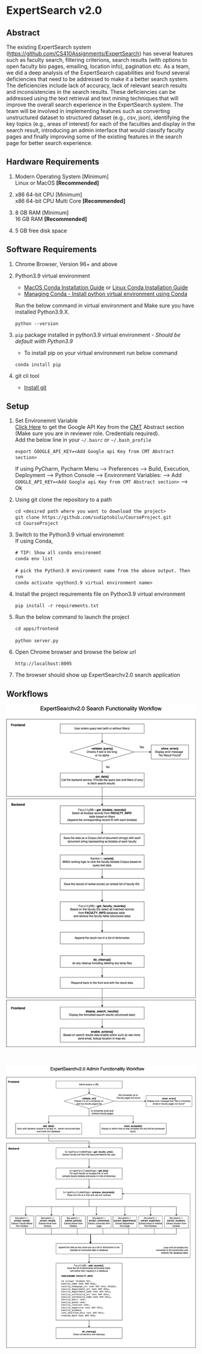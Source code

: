 #  ExpertSearch v2.0

## Abstract

The existing ExpertSearch system (https://github.com/CS410Assignments/ExpertSearch) has several features such as faculty search, filtering criterions, search results (with options to open faculty bio pages, emailing, location info), pagination etc. As a team, we did a deep analysis of the ExpertSearch capabilities and found several deficiencies that need to be addressed to make it a better search system. The deficiencies include lack of accuracy, lack of relevant search results and inconsistencies in the search results. These deficiencies can be addressed using the text retrieval and text mining techniques that will improve the overall search experience in the ExpertSearch system. The team will be involved in implementing features such as converting unstructured dataset to structured dataset (e.g., csv, json), identifying the key topics (e.g., areas of interest) for each of the faculties and display in the search result, introducing an admin interface that would classify faculty pages and finally improving some of the existing features in the search page for better search experience.

## Hardware Requirements
1. Modern Operating System  [Minimum]\
Linux or MacOS  **[Recommended]**

2. x86 64-bit CPU  [Minimum] \
x86 64-bit CPU Multi Core **[Recommended]** 

3. 8 GB RAM  [Minimum]\
16 GB RAM  **[Recommended]**

4. 5 GB free disk space

## Software Requirements

1. Chrome Browser, Version 96+ and above
 
2. Python3.9 virtual environment
   * [MacOS Conda Installation Guide](https://www.anaconda.com/products/individual) or [Linux Conda Installation Guide](https://docs.conda.io/projects/conda/en/latest/user-guide/install/linux.html)
   * [Managing Conda - Install python virtual environment using Conda](https://docs.conda.io/projects/conda/en/latest/user-guide/tasks/manage-environments.html) 
   
   Run the below command in virtual environment and Make sure you have installed Python3.9.X.
   ```shell script
   python --version
   ````
      
3. `pip` package installed in python3.9 virtual environment  - _Should be default wiith Python3.9_   
   * To install pip on your virtual environment run below command
   ```shell script
   conda install pip 
    ````
4. git cli tool
    * [Install git](https://git-scm.com/book/en/v2/Getting-Started-Installing-Git)   


## Setup

1. Set Environemnt Variable\
   [Click Here](https://cmt3.research.microsoft.com/CS410Expo2021/Submission/Summary/56) to get the Google API Key from the [CMT](https://cmt3.research.microsoft.com/CS410Expo2021/Submission/Summary/56) Abstract section (Make sure you are in reviewer role. Credentials required). \
    Add the below line in your `~/.basrc` or `~/.bash_profile` 
    ```shell script
    export GOOGLE_API_KEY=<Add Google api Key from CMT Abstract section>
    ```
    If using PyCharm, Pycharm Menu --> Preferences --> Build, Execution, Deployment --> Python Console --> Environment Variables: --> Add `GOOGLE_API_KEY=<Add Google api Key from CMT Abstract section>` --> Ok  

2. Using git clone the repository to a path
   ```shell script
   cd <desired path where you want to download the project>
   git clone https://github.com/sudiptobilu/CourseProject.git
   cd CourseProject
   ```

3. Switch to the Python3.9 virtual environemnt\
   If using Conda,
   ```shell script
   # TIP: Show all conda environemt
   conda env list   
   
   # pick the Python3.9 environment name from the above output. Then run
   conda activate <python3.9 virtual environment name> 
   ```

4. Install the project requirements file on Python3.9 virtual environment
    ```shell script
    pip install -r requirements.txt
    ```
5. Run the below command to launch the project
    ```shell script
   cd apps/frontend
   
    python server.py
    ````
6. Open Chrome browser and browse the below url
    ```shell script
   http://localhost:8095
    ````
7. The browser should show up ExpertSearchv2.0 search application 


## Workflows 

![alt text](docs/workflows/images/search.jpg?raw=true)
<br/>
<br/>
<br/>

![alt text](docs/workflows/images/admin.jpg?raw=true)

